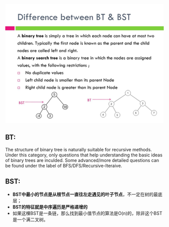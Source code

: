![](Difference+between+BT+&+BST.jpg)

## BT:
The structure of binary tree is naturally suitable for recursive methods. Under this category, only questions that help understanding the basic ideas of binary trees are inculded. Some advanced/more detailed questions can be found under the label of BFS/DFS/Recursive-Iteraive.  

## BST:
- **BST中最小的节点是从根节点一直往左走遇见的叶子节点**，不一定在树的最底层；
- **BST的特征就是中序遍历是严格递增的**
- 如果这棵BST是一条链，那么找到最小值节点的算法是O(n)的，除非这个BST是一个满二叉树。
